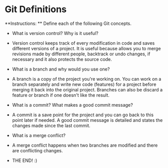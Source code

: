 # Git Definitions

**Instructions: ** Define each of the following Git concepts.

* What is version control?  Why is it useful?
* Version control keeps track of every modification in code and saves different versions of a project. It is useful because allows you to merge revisions made by different people, backtrack or undo changes, if necessary and it also protects the source code. 

* What is a branch and why would you use one?
* A branch is a copy of the project you're working on. You can work on a branch separately and write new code (features) for a project before merging it back into the original project. Branches can also be discard a feature or branch if one doesn't like the result.

* What is a commit? What makes a good commit message?
* A commit is a save point for the project and you can go back to this point later if needed. A good commit message is detailed and states the changes made since the last commit. 

* What is a merge conflict?
* A merge conflict happens when two branches are modified and there are conflicting changes. 

* THE END! :)